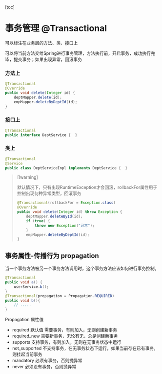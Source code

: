 [toc]

# 事务管理 @Transactional

可以标注在业务层的方法、类、接口上

可以将当前方法交给Spring进行事务管理，方法执行前，开启事务，成功执行完毕，提交事务；如果出现异常，回滚事务

### 方法上

~~~ java
@Transactional
@Override
public void delete(Integer id) {
    deptMapper.delete(id);
    empMapper.deleteByDeptId(id);
}
~~~

### 接口上

~~~ java
@Transactional
public interface DeptService {  }
~~~

### 类上

~~~ java
@Transactional
@Service
public class DeptServiceInpl implements DeptService {  }
~~~

>   [!warning]
>
>   默认情况下，只有出现RuntimeException才会回滚，rollbackFor属性用于控制出现何种异常类型，回滚事务
>
>   ~~~ java
>   @Transactional(rollbackFor = Exception.class)
>   @Override
>   public void delete(Integer id) throw Exception {
>       deptMapper.deleteById(id);
>       if (true) {
>           throw new Exception("异常");
>       }
>       empMapper.deleteByDeptId(id);
>   }
>   ~~~

## 事务属性-传播行为 propagation

当一个事务方法被另一个事务方法调用时，这个事务方法应该如何进行事务控制。

~~~ java
@Transactional
public void a() {
    userService.b();
}
@Transactional(propagation = Propagation.REQUIRED)
public void b(){
    // .....
}
~~~

Propagation 属性值

*   required 默认值 需要事务，有则加入，无则创建新事务
*   required_new 需要新事务，无论有无，总是创建新事务
*   supports 支持事务，有则加入，无则在无事务状态中运行
*   not_supported 不支持事务，在无事务状态下运行，如果当前存在已有事务，则挂起当前事务
*   mandatory 必须有事务，否则抛异常
*   never 必须没有事务，否则抛异常

